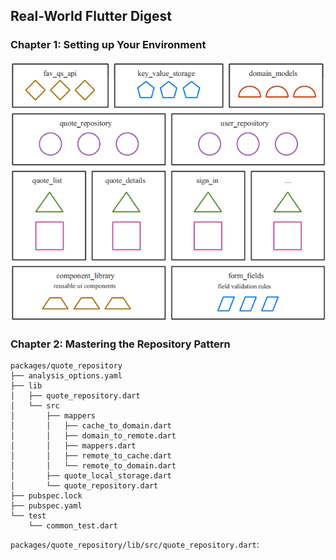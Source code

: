## Real-World Flutter Digest

### Chapter 1: Setting up Your Environment

![alt text](assets/BuenoPalcar/ww-package-distribution.png)

### Chapter 2: Mastering the Repository Pattern

```
packages/quote_repository
├── analysis_options.yaml
├── lib
│   ├── quote_repository.dart
│   └── src
│       ├── mappers
│       │   ├── cache_to_domain.dart
│       │   ├── domain_to_remote.dart
│       │   ├── mappers.dart
│       │   ├── remote_to_cache.dart
│       │   └── remote_to_domain.dart
│       ├── quote_local_storage.dart
│       └── quote_repository.dart
├── pubspec.lock
├── pubspec.yaml
└── test
    └── common_test.dart
```
`packages/quote_repository/lib/src/quote_repository.dart`:
```

```
